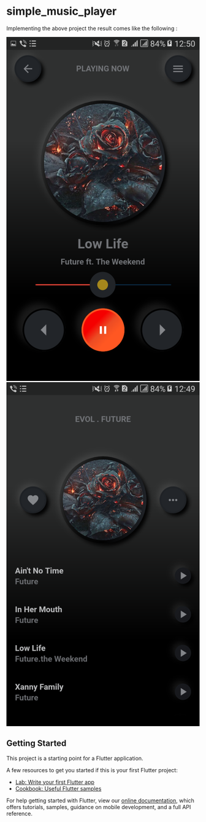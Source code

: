 # simple_music_player

Implementing the above project the result comes like the following :

![image](https://github.com/ashmikattel/music-player/blob/master/screenShots/screen1.png)
![image](https://github.com/ashmikattel/music-player/blob/master/screenShots/screen2.png)

## Getting Started

This project is a starting point for a Flutter application.

A few resources to get you started if this is your first Flutter project:

- [Lab: Write your first Flutter app](https://flutter.dev/docs/get-started/codelab)
- [Cookbook: Useful Flutter samples](https://flutter.dev/docs/cookbook)

For help getting started with Flutter, view our
[online documentation](https://flutter.dev/docs), which offers tutorials,
samples, guidance on mobile development, and a full API reference.
